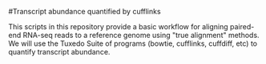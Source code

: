 #Transcript abundance quantified by cufflinks

This scripts in this repository provide a basic workflow for aligning paired-end RNA-seq reads to a reference genome using "true alignment" methods. We will use the Tuxedo Suite of programs (bowtie, cufflinks, cuffdiff, etc) to quantify transcript abundance.
